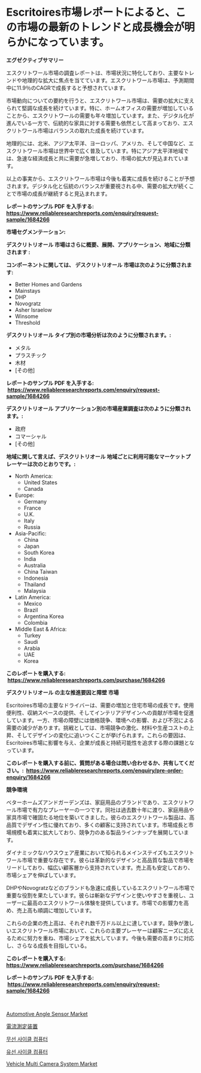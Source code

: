 <p><h1>Escritoires市場レポートによると、この市場の最新のトレンドと成長機会が明らかになっています。</h1></p><p><strong>エグゼクティブサマリー</strong></p>
<p><p>エスクリトワール市場の調査レポートは、市場状況に特化しており、主要なトレンドや地理的な拡大に焦点を当てています。エスクリトワール市場は、予測期間中に11.9％のCAGRで成長すると予想されています。</p><p>市場動向についての要約を行うと、エスクリトワール市場は、需要の拡大に支えられて堅調な成長を続けています。特に、ホームオフィスの需要が増加していることから、エスクリトワールの需要も年々増加しています。また、デジタル化が進んでいる一方で、伝統的な家具に対する需要も依然として高まっており、エスクリトワール市場はバランスの取れた成長を続けています。</p><p>地理的には、北米、アジア太平洋、ヨーロッパ、アメリカ、そして中国など、エスクリトワール市場は世界中で広く普及しています。特にアジア太平洋地域では、急速な経済成長と共に需要が急増しており、市場の拡大が見込まれています。</p><p>以上の事実から、エスクリトワール市場は今後も着実に成長を続けることが予想されます。デジタル化と伝統のバランスが重要視される中、需要の拡大が続くことで市場の成長が継続すると見込まれます。</p></p>
<p><strong>レポートのサンプル PDF を入手する: <a href="https://www.reliableresearchreports.com/enquiry/request-sample/1684266">https://www.reliableresearchreports.com/enquiry/request-sample/1684266</a></strong></p>
<p><strong>市場セグメンテーション:</strong></p>
<p><strong> デスクリトリオール 市場はさらに概要、展開、アプリケーション、地域に分類されます :</strong></p>
<p><strong>コンポーネントに関しては、 デスクリトリオール 市場は次のように分類されます: &nbsp;</strong></p>
<p><ul><li>Better Homes and Gardens</li><li>Mainstays</li><li>DHP</li><li>Novogratz</li><li>Asher Israelow</li><li>Winsome</li><li>Threshold</li></ul></p>
<p><strong> デスクリトリオール タイプ別の市場分析は次のように分類されます。:</strong></p>
<p><ul><li>メタル</li><li>プラスチック</li><li>木材</li><li>[その他]</li></ul></p>
<p><strong>レポートのサンプル PDF を入手する: &nbsp;<a href="https://www.reliableresearchreports.com/enquiry/request-sample/1684266">https://www.reliableresearchreports.com/enquiry/request-sample/1684266</a></strong></p>
<p><strong> デスクリトリオール アプリケーション別の市場産業調査は次のように分類されます。:</strong></p>
<p><ul><li>政府</li><li>コマーシャル</li><li>[その他]</li></ul></p>
<p><strong>地域に関して言えば、デスクリトリオール 地域ごとに利用可能なマーケットプレーヤーは次のとおりです。:</strong></p>
<p><ul>
    <li>
        North America:
        <ul>
            <li>United States</li>
            <li>Canada</li>
        </ul>
    </li>
    <li>
        Europe:
        <ul>
            <li>Germany</li>
            <li>France</li>
            <li>U.K.</li>
            <li>Italy</li>
            <li>Russia</li>
        </ul>
    </li>
    <li>
        Asia-Pacific:
        <ul>
            <li>China</li>
            <li>Japan</li>
            <li>South Korea</li>
            <li>India</li>
            <li>Australia</li>
            <li>China Taiwan</li>
            <li>Indonesia</li>
            <li>Thailand</li>
            <li>Malaysia</li>
        </ul>
    </li>
    <li>
        Latin America:
        <ul>
            <li>Mexico</li>
            <li>Brazil</li>
            <li>Argentina Korea</li>
            <li>Colombia</li>
        </ul>
    </li>
    <li>
        Middle East & Africa:
        <ul>
            <li>Turkey</li>
            <li>Saudi</li>
            <li>Arabia</li>
            <li>UAE</li>
            <li>Korea</li>
        </ul>
    </li>
    </ul></p>
<p><strong>このレポートを購入する: &nbsp;<a href="https://www.reliableresearchreports.com/purchase/1684266">https://www.reliableresearchreports.com/purchase/1684266</a></strong></p>
<p><strong>デスクリトリオール の主な推進要因と障壁 市場</strong></p>
<p><p>Escritoires市場の主要なドライバーは、需要の増加と住宅市場の成長です。使用便利性、収納スペースの提供、そしてインテリアデザインへの貢献が市場を促進しています。一方、市場の障壁には価格競争、環境への影響、および不況による需要の減少があります。挑戦としては、市場競争の激化、材料や生産コストの上昇、そしてデザインの変化に追いつくことが挙げられます。これらの要因は、Escritoires市場に影響を与え、企業が成長と持続可能性を追求する際の課題となっています。</p></p>
<p><strong>このレポートを購入する前に、質問がある場合は問い合わせるか、共有してください。:&nbsp; <a href="https://www.reliableresearchreports.com/enquiry/pre-order-enquiry/1684266">https://www.reliableresearchreports.com/enquiry/pre-order-enquiry/1684266</a></strong></p>
<p><strong>競争環境</strong></p>
<p><p>ベターホームズアンドガーデンズは、家庭用品のブランドであり、エスクリトワール市場で有力なプレーヤーの一つです。同社は過去数十年に渡り、家庭用品や家具市場で確固たる地位を築いてきました。彼らのエスクリトワール製品は、高品質でデザイン性に優れており、多くの顧客に支持されています。市場成長と市場規模も着実に拡大しており、競争力のある製品ラインナップを展開しています。</p><p>ダイナミックなハウスウェア産業において知られるメインステイズもエスクリトワール市場で重要な存在です。彼らは革新的なデザインと高品質な製品で市場をリードしており、幅広い顧客層から支持されています。売上高も安定しており、市場シェアを伸ばしています。</p><p>DHPやNovogratzなどのブランドも急速に成長しているエスクリトワール市場で重要な役割を果たしています。彼らは斬新なデザインと使いやすさを重視し、ユーザーに最高のエスクリトワール体験を提供しています。市場での影響力を高め、売上高も順調に増加しています。</p><p>これらの企業の売上高は、それぞれ数千万ドル以上に達しています。競争が激しいエスクリトワール市場において、これらの主要プレーヤーは顧客ニーズに応えるために努力を重ね、市場シェアを拡大しています。今後も需要の高まりに対応し、さらなる成長を目指している。</p></p>
<p><strong>このレポートを購入する: &nbsp; <a href="https://www.reliableresearchreports.com/purchase/1684266">https://www.reliableresearchreports.com/purchase/1684266</a></strong></p>
<p><strong>レポートのサンプル PDF を入手する: &nbsp;<a href="https://www.reliableresearchreports.com/enquiry/request-sample/1684266">https://www.reliableresearchreports.com/enquiry/request-sample/1684266</a></strong><strong></strong></p>
<p>&nbsp;</p>
<p><p><a href="https://picayune-night-cbd.notion.site/Automotive-Angle-Sensor-Market-Size-Global-Industry-Overview-Market-Segmentation-and-Forecast-202-c35716ee2647463bacaf3c97b7ae87e4">Automotive Angle Sensor Market</a></p><p><a href="https://medium.com/@darniecejuarezlvzuvvkzbus/%E7%8F%BE%E5%9C%A8%E3%81%AE%E8%A8%88%E6%B8%AC%E6%A9%9F%E5%99%A8%E5%B8%82%E5%A0%B4%E3%83%88%E3%83%AC%E3%83%B3%E3%83%89%E3%81%A8-2024%E5%B9%B4%E3%81%8B%E3%82%892031%E5%B9%B4%E3%81%BE%E3%81%A7%E3%81%AE%E5%B8%82%E5%A0%B4%E5%88%86%E6%9E%90%E4%BA%88%E6%B8%AC-1140f709de75">電流測定装置</a></p><p><a href="https://medium.com/@sarissaschmalingtr6fz2739/%EC%99%80%EC%9D%B4%EC%96%B4%EB%A6%AC%EC%8A%A4-%EC%82%AC%EC%9D%B4%ED%81%B4-%EC%BB%B4%ED%93%A8%ED%84%B0-%EC%8B%9C%EC%9E%A5-%EC%8B%9C%EC%9E%A5-cagr-%EC%8B%9C%EC%9E%A5-%EB%8F%99%ED%96%A5-%EB%B0%8F-%EC%84%B1%EC%9E%A5-%EC%A0%84%EB%9E%B5%EC%97%90-%EB%8C%80%ED%95%9C-%ED%86%B5%EC%B0%B0%EB%A0%A5-3e73e68243d2">무선 사이클 컴퓨터</a></p><p><a href="https://medium.com/@sarissaschmalingtr6fz2739/%EC%99%80%EC%9D%B4%EC%96%B4%EB%93%9C-%EC%82%AC%EC%9D%B4%ED%81%B4-%EC%BB%B4%ED%93%A8%ED%84%B0-%EC%8B%9C%EC%9E%A5-%EC%A0%84%EB%A7%9D-%EC%82%B0%EC%97%85-%EA%B0%9C%EC%9A%94-%EB%B0%8F-%EC%98%88%EC%B8%A1-2024%EB%85%84%EB%B6%80%ED%84%B0-2031%EB%85%84-b3d5bcef2557">유선 사이클 컴퓨터</a></p><p><a href="https://valiant-lunge-8fe.notion.site/Vehicle-Multi-Camera-System-Market-with-the-goal-of-estimating-the-market-size-and-future-growth-pot-d0ce65890454454e9b945b4992ca5ba7">Vehicle Multi Camera System Market</a></p></p>